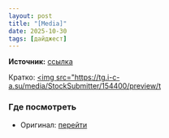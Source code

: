 ```yaml
---
layout: post
title: "[Media]"
date: 2025-10-30
tags: [дайджест]
---
```


**Источник:** [ссылка](https://t.me/StockSubmitter/154400)

Кратко: <a href="https://tg.i-c-a.su/media/StockSubmitter/154400/2025-08-06_18-28-40_5233325213889885124.png" rel="nofollow" target="_blank"><img src="https://tg.i-c-a.su/media/StockSubmitter/154400/preview/t

### Где посмотреть
- Оригинал: [перейти]({link})
